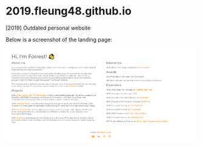 # 2019.fleung48.github.io
[2019] Outdated personal website

Below is a screenshot of the landing page:

![Landing Page](/images/screenshot.png)
